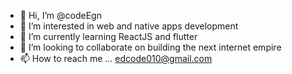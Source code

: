 - 👋 Hi, I’m @codeEgn
- 👀 I’m interested in web and native apps development
- 🌱 I’m currently learning ReactJS and flutter
- 💞️ I’m looking to collaborate on building the next internet empire
- 📫 How to reach me ... edcode010@gmail.com

<!---
You and me are the only ones who can change the world for good...I believe that programmers and developers have god like power as they dictate what happens to many in both tha physical and virtual world. Embrace this, use your unique abilities and join forces with me and let's create....the next big thing. Wanna feel how being a god feels like?? 
--->
